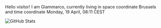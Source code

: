 Hello visitor! I am Giammarco, currently living in space coordinate Brussels and time coordinate Monday, 19 April, 08:11 CEST

![GitHub Stats](https://github-readme-stats.vercel.app/api?username=grcasanova)
